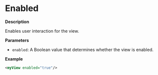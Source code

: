 # Enabled

**Description**

Enables user interaction for the view.

**Parameters**

- `enabled`: A Boolean value that determines whether the view is enabled.

**Example**

```xml
<myView enabled="true"/>
```
